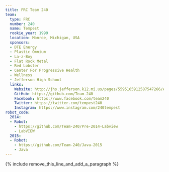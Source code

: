 ```yaml
---
title: FRC Team 240
team:
  type: FRC
  number: 240
  name: Tempest
  rookie_year: 1999
  location: Monroe, Michigan, USA
  sponsors:
  - DTE Energy
  - Plastic Omnium
  - La-z-Boy
  - Flat Rock Metal
  - Red Lobster
  - Center For Progressive Health
  - Wellness
  - Jefferson High School
  links:
    Website: http://jhs.jefferson.k12.mi.us/pages/5595165912587547266/Activities/Robotics
    GitHub: https://github.com/Team-240
    Facebook: https://www.facebook.com/team240
    Twitter: https://twitter.com/tempest240
    Instagram: https://www.instagram.com/240tempest
robot_code:
  2014:
  - Robot:
    - https://github.com/Team-240/Pre-2014-Labview
    - LabVIEW
  2015:
  - Robot:
    - https://github.com/Team-240/Java-2015
    - Java
---
```


{% include remove_this_line_and_add_a_paragraph %}
